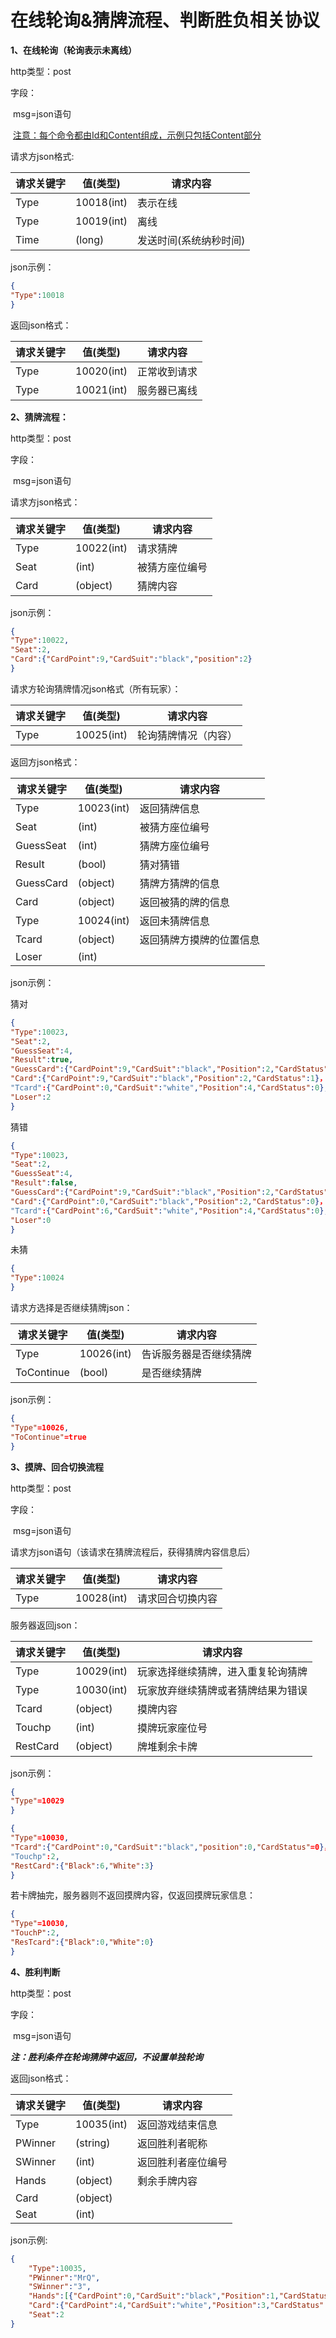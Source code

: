 # 在线轮询&猜牌流程、判断胜负相关协议

**1、在线轮询（轮询表示未离线）**

http类型：post

字段：

​	msg=json语句

​	<u>注意：每个命令都由Id和Content组成，示例只包括Content部分</u>



请求方json格式:

| 请求关键字 | 值(类型)      | 请求内容         |
| ----- | ---------- | ------------ |
| Type  | 10018(int) | 表示在线         |
| Type  | 10019(int) | 离线           |
| Time  | (long)     | 发送时间(系统纳秒时间) |

json示例：



```json
{
"Type":10018
}
```


返回json格式：

| 请求关键字 | 值(类型)      | 请求内容   |
| ----- | ---------- | ------ |
| Type  | 10020(int) | 正常收到请求 |
| Type  | 10021(int) | 服务器已离线 |





**2、猜牌流程：**

http类型：post

字段：

​	msg=json语句



请求方json格式：



| 请求关键字 | 值(类型)      | 请求内容    |
| ----- | ---------- | ------- |
| Type  | 10022(int) | 请求猜牌    |
| Seat  | (int)      | 被猜方座位编号 |
| Card  | (object)   | 猜牌内容    |

json示例：

```json
{
"Type":10022,
"Seat":2,
"Card":{"CardPoint":9,"CardSuit":"black","position":2}
}
```
请求方轮询猜牌情况json格式（所有玩家）：



| 请求关键字 | 值(类型)      | 请求内容       |
| ----- | ---------- | ---------- |
| Type  | 10025(int) | 轮询猜牌情况（内容） |



返回方json格式：



| 请求关键字     | 值(类型)      | 请求内容         |
| --------- | ---------- | ------------ |
| Type      | 10023(int) | 返回猜牌信息       |
| Seat      | (int)      | 被猜方座位编号      |
| GuessSeat | (int)      | 猜牌方座位编号      |
| Result    | (bool)     | 猜对猜错         |
| GuessCard | (object)   | 猜牌方猜牌的信息     |
| Card      | (object)   | 返回被猜的牌的信息    |
| Type      | 10024(int) | 返回未猜牌信息      |
| Tcard     | (object)   | 返回猜牌方摸牌的位置信息 |
| Loser     | (int)      |              |

json示例：

猜对

```json
{
"Type":10023,
"Seat":2,
"GuessSeat":4,
"Result":true,
"GuessCard":{"CardPoint":9,"CardSuit":"black","Position":2,"CardStatus":0},
"Card":{"CardPoint":9,"CardSuit":"black","Position":2,"CardStatus":1}，
"Tcard":{"CardPoint":0,"CardSuit":"white","Position":4,"CardStatus":0},
"Loser":2
}
```
猜错

```json
{
"Type":10023,
"Seat":2,
"GuessSeat":4,
"Result":false,
"GuessCard":{"CardPoint":9,"CardSuit":"black","Position":2,"CardStatus":1},
"Card":{"CardPoint":0,"CardSuit":"black","Position":2,"CardStatus":0}，
"Tcard":{"CardPoint":6,"CardSuit":"white","Position":4,"CardStatus":0},
"Loser":0
}
```

未猜

```json
{
"Type":10024
}
```



请求方选择是否继续猜牌json：

| 请求关键字      | 值(类型)      | 请求内容        |
| ---------- | ---------- | ----------- |
| Type       | 10026(int) | 告诉服务器是否继续猜牌 |
| ToContinue | (bool)     | 是否继续猜牌      |

json示例：

```json
{
"Type"=10026,
"ToContinue"=true
}
```


**3、摸牌、回合切换流程**

http类型：post

字段：

​	msg=json语句

请求方json语句（该请求在猜牌流程后，获得猜牌内容信息后）



| 请求关键字 | 值(类型)      | 请求内容     |
| ----- | ---------- | -------- |
| Type  | 10028(int) | 请求回合切换内容 |



服务器返回json：



| 请求关键字    | 值(类型)      | 请求内容              |
| -------- | ---------- | ----------------- |
| Type     | 10029(int) | 玩家选择继续猜牌，进入重复轮询猜牌 |
| Type     | 10030(int) | 玩家放弃继续猜牌或者猜牌结果为错误 |
| Tcard    | (object)   | 摸牌内容              |
| Touchp   | (int)      | 摸牌玩家座位号           |
| RestCard | (object)   | 牌堆剩余卡牌            |

json示例：

```json
{
"Type"=10029
}
```
```json
{
"Type"=10030,
"Tcard":{"CardPoint":0,"CardSuit":"black","position":0,"CardStatus"=0}，
"Touchp":2,
"RestCard":{"Black":6,"White":3}
}
```


若卡牌抽完，服务器则不返回摸牌内容，仅返回摸牌玩家信息：

```json
{
"Type"=10030,
"TouchP":2,
"ResTcard":{"Black":0,"White":0}
}
```





**4、胜利判断**

http类型：post

字段：

​	msg=json语句

***注：胜利条件在轮询猜牌中返回，不设置单独轮询***

返回json格式：

| 请求关键字   | 值(类型)      | 请求内容      |
| ------- | ---------- | --------- |
| Type    | 10035(int) | 返回游戏结束信息  |
| PWinner | (string)   | 返回胜利者昵称   |
| SWinner | (int)      | 返回胜利者座位编号 |
| Hands   | (object)   | 剩余手牌内容    |
| Card    | (object)   |           |
| Seat    | (int)      |           |

json示例:

```json
{
    "Type":10035,
    "PWinner":"MrQ",
    "SWinner":"3",
    "Hands":[{"CardPoint":0,"CardSuit":"black","Position":1,"CardStatus":0},{"CardPoint":0,"CardSuit":"black","Position":2,"CardStatus":0},{"CardPoint":0,"CardSuit":"white","Position":3,"CardStatus":0}],
 	"Card":{"CardPoint":4,"CardSuit":"white","Position":3,"CardStatus":0},
  	"Seat":2
}
```

